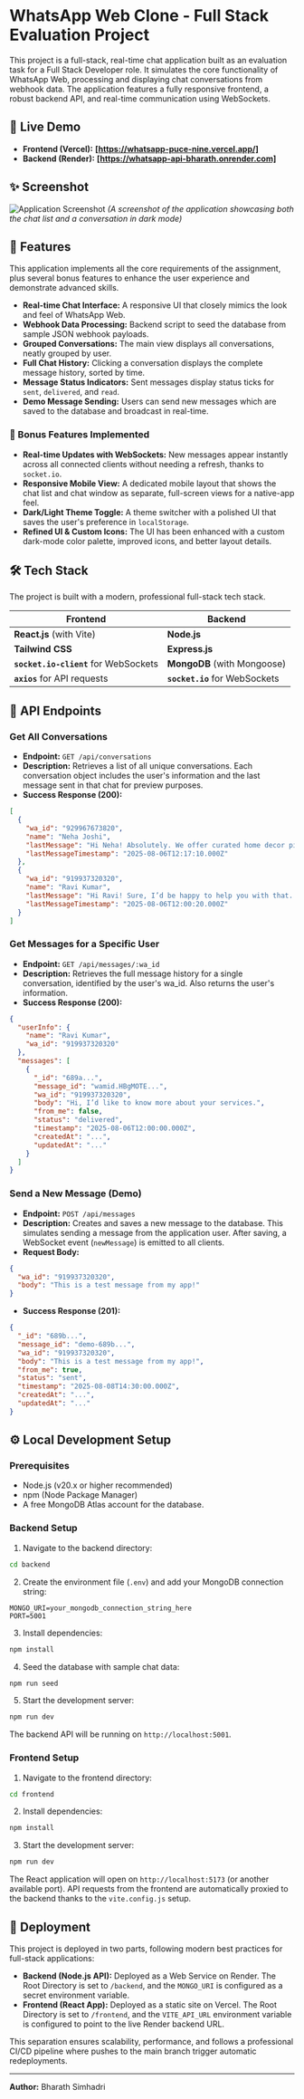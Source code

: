 # WhatsApp Web Clone - Full Stack Evaluation Project

This project is a full-stack, real-time chat application built as an evaluation task for a Full Stack Developer role. It simulates the core functionality of WhatsApp Web, processing and displaying chat conversations from webhook data. The application features a fully responsive frontend, a robust backend API, and real-time communication using WebSockets.

## 🔴 Live Demo

* **Frontend (Vercel):** **[https://whatsapp-puce-nine.vercel.app/]**
* **Backend (Render):** **[https://whatsapp-api-bharath.onrender.com]**

## ✨ Screenshot

![Application Screenshot](./screenshot.png)
*(A screenshot of the application showcasing both the chat list and a conversation in dark mode)*

## 🚀 Features

This application implements all the core requirements of the assignment, plus several bonus features to enhance the user experience and demonstrate advanced skills.

- **Real-time Chat Interface:** A responsive UI that closely mimics the look and feel of WhatsApp Web.
- **Webhook Data Processing:** Backend script to seed the database from sample JSON webhook payloads.
- **Grouped Conversations:** The main view displays all conversations, neatly grouped by user.
- **Full Chat History:** Clicking a conversation displays the complete message history, sorted by time.
- **Message Status Indicators:** Sent messages display status ticks for `sent`, `delivered`, and `read`.
- **Demo Message Sending:** Users can send new messages which are saved to the database and broadcast in real-time.

### 🌟 Bonus Features Implemented

- **Real-time Updates with WebSockets:** New messages appear instantly across all connected clients without needing a refresh, thanks to `socket.io`.
- **Responsive Mobile View:** A dedicated mobile layout that shows the chat list and chat window as separate, full-screen views for a native-app feel.
- **Dark/Light Theme Toggle:** A theme switcher with a polished UI that saves the user's preference in `localStorage`.
- **Refined UI & Custom Icons:** The UI has been enhanced with a custom dark-mode color palette, improved icons, and better layout details.

## 🛠️ Tech Stack

The project is built with a modern, professional full-stack tech stack.

| Frontend                               | Backend                                  |
| -------------------------------------- | ---------------------------------------- |
| **React.js** (with Vite)               | **Node.js**                              |
| **Tailwind CSS**                       | **Express.js**                           |
| **`socket.io-client`** for WebSockets  | **MongoDB** (with Mongoose)              |
| **`axios`** for API requests           | **`socket.io`** for WebSockets           |

## 🔌 API Endpoints

### Get All Conversations

- **Endpoint:** `GET /api/conversations`
- **Description:** Retrieves a list of all unique conversations. Each conversation object includes the user's information and the last message sent in that chat for preview purposes.
- **Success Response (200):**
```json
[
  {
    "wa_id": "929967673820",
    "name": "Neha Joshi",
    "lastMessage": "Hi Neha! Absolutely. We offer curated home decor pieces...",
    "lastMessageTimestamp": "2025-08-06T12:17:10.000Z"
  },
  {
    "wa_id": "919937320320",
    "name": "Ravi Kumar",
    "lastMessage": "Hi Ravi! Sure, I’d be happy to help you with that...",
    "lastMessageTimestamp": "2025-08-06T12:00:20.000Z"
  }
]
```

### Get Messages for a Specific User

- **Endpoint:** `GET /api/messages/:wa_id`
- **Description:** Retrieves the full message history for a single conversation, identified by the user's wa_id. Also returns the user's information.
- **Success Response (200):**
```json
{
  "userInfo": {
    "name": "Ravi Kumar",
    "wa_id": "919937320320"
  },
  "messages": [
    {
      "_id": "689a...",
      "message_id": "wamid.HBgMOTE...",
      "wa_id": "919937320320",
      "body": "Hi, I’d like to know more about your services.",
      "from_me": false,
      "status": "delivered",
      "timestamp": "2025-08-06T12:00:00.000Z",
      "createdAt": "...",
      "updatedAt": "..."
    }
  ]
}
```

### Send a New Message (Demo)

- **Endpoint:** `POST /api/messages`
- **Description:** Creates and saves a new message to the database. This simulates sending a message from the application user. After saving, a WebSocket event (`newMessage`) is emitted to all clients.
- **Request Body:**
```json
{
  "wa_id": "919937320320",
  "body": "This is a test message from my app!"
}
```
- **Success Response (201):**
```json
{
  "_id": "689b...",
  "message_id": "demo-689b...",
  "wa_id": "919937320320",
  "body": "This is a test message from my app!",
  "from_me": true,
  "status": "sent",
  "timestamp": "2025-08-08T14:30:00.000Z",
  "createdAt": "...",
  "updatedAt": "..."
}
```

## ⚙️ Local Development Setup

### Prerequisites

- Node.js (v20.x or higher recommended)
- npm (Node Package Manager)
- A free MongoDB Atlas account for the database.

### Backend Setup

1. Navigate to the backend directory:
```bash
cd backend
```

2. Create the environment file (`.env`) and add your MongoDB connection string:
```env
MONGO_URI=your_mongodb_connection_string_here
PORT=5001
```

3. Install dependencies:
```bash
npm install
```

4. Seed the database with sample chat data:
```bash
npm run seed
```

5. Start the development server:
```bash
npm run dev
```
The backend API will be running on `http://localhost:5001`.

### Frontend Setup

1. Navigate to the frontend directory:
```bash
cd frontend
```

2. Install dependencies:
```bash
npm install
```

3. Start the development server:
```bash
npm run dev
```
The React application will open on `http://localhost:5173` (or another available port). API requests from the frontend are automatically proxied to the backend thanks to the `vite.config.js` setup.

## 🚢 Deployment

This project is deployed in two parts, following modern best practices for full-stack applications:

- **Backend (Node.js API):** Deployed as a Web Service on Render. The Root Directory is set to `/backend`, and the `MONGO_URI` is configured as a secret environment variable.
- **Frontend (React App):** Deployed as a static site on Vercel. The Root Directory is set to `/frontend`, and the `VITE_API_URL` environment variable is configured to point to the live Render backend URL.

This separation ensures scalability, performance, and follows a professional CI/CD pipeline where pushes to the main branch trigger automatic redeployments.

---

**Author:** Bharath Simhadri
